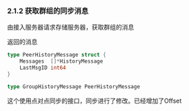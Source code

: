 ### 2.1.2 获取群组的同步消息

由接入服务器请求存储服务器，获取群组的消息

返回的消息

```go
type PeerHistoryMessage struct {
    Messages  []*HistoryMessage
    LastMsgID int64
}

type GroupHistoryMessage PeerHistoryMessage
```

这个使用点对点同步的接口，同步进行了修改。已经增加了Offset

